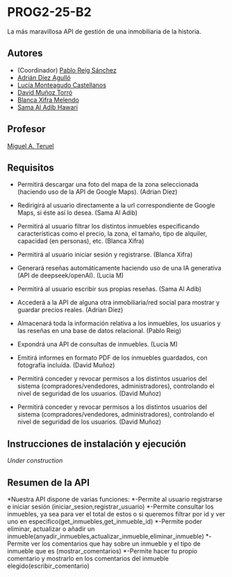# PROG2-25-B2
La más maravillosa API de gestión de una inmobiliaria de la historia.

## Autores
* (Coordinador) [Pablo Reig Sánchez](https://github.com/PobladoRestringido)
* [Adrián Díez Agulló](https://github.com/Adrian-Diez-Agullo)
* [Lucía Monteagudo Castellanos](https://github.com/Luciamcs)
* [David Muñoz Torró](https://github.com/oppangangnamsta)
* [Blanca Xifra Melendo](https://github.com/blancaxifra)
* [Sama Al Adib Hawari](https://github.com/Sama14b)

## Profesor
[Miguel A. Teruel](https://github.com/materuel-ua)

## Requisitos
[//]: # (Indicad aquí los requisitos de vuestra aplicación, así como el alumno responsable de cada uno de ellos)

* Permitirá descargar una foto del mapa de la zona seleccionada (haciendo uso de la API de Google Maps). (Adrian Díez) 

* Redirigirá al usuario directamente a la url correspondiente de Google Maps, si éste así lo desea. (Sama Al Adib) 

* Permitirá al usuario filtrar los distintos inmuebles especificando características como el precio, la zona, el tamaño, tipo de alquiler, capacidad (en personas), etc. (Blanca Xifra) 

* Permitirá al usuario iniciar sesión y registrarse. (Blanca Xifra) 

* Generará reseñas automáticamente haciendo uso de una IA generativa (API de deepseek/openAI). (Lucia M) 

* Permitirá al usuario escribir sus propias reseñas. (Sama Al Adib) 

* Accederá a la API de alguna otra inmobiliaria/red social para mostrar y guardar precios reales. (Adrian Díez) 

* Almacenará toda la información relativa a los inmuebles, los usuarios y las reseñas en una base de datos relacional. (Pablo Reig) 

* Expondrá una API de consultas de inmuebles. (Lucia M)   

* Emitirá informes en formato PDF de los inmuebles guardados, con fotografía incluída. (David Muñoz) 

* Permitirá conceder y revocar permisos a los distintos usuarios del sistema (compradores/vendedores, administradores), controlando el nivel de seguridad de los usuarios. (David Muñoz) 
* Permitirá conceder y revocar permisos a los distintos usuarios del sistema (compradores/vendedores, administradores), controlando el nivel de seguridad de los usuarios. (David Muñoz)

## Instrucciones de instalación y ejecución
[//]: # (Indicad aquí qué habría que hacer para ejecutar vuestra aplicación)
*Under construction*

## Resumen de la API
[//]: # (Cuando tengáis la API, añadiréis aquí la descripción de las diferentes llamadas.)
[//]: # (Para la evaluación por pares, indicaréis aquí las diferentes opciones de vuestro menú textual, especificando para qué sirve cada una de ellas)
*Nuestra API dispone de varias funciones:
*-Permite al usuario registrarse e iniciar sesión (iniciar_sesion,registrar_usuario)
*-Permite consultar los inmuebles, ya sea para ver el total de estos o si queremos filtrar por id y ver uno en especifico(get_inmuebles,get_inmueble_id)
*-Permite poder eliminar, actualizar o añadir un inmueble(anyadir_inmuebles,actualizar_inmueble,eliminar_inmueble)
*-Permite ver los comentarios que hay sobre un inmueble y el tipo de inmueble que es (mostrar_comentarios)
*-Permite hacer tu propio comentario y mostrarlo en los comentarios del inmueble elegido(escribir_comentario)
